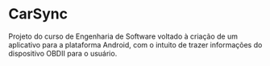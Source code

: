 ﻿# CarSync
Projeto do curso de Engenharia de Software voltado à criação de um aplicativo para a plataforma Android, com o intuito de trazer informações do dispositivo OBDII para o usuário.
